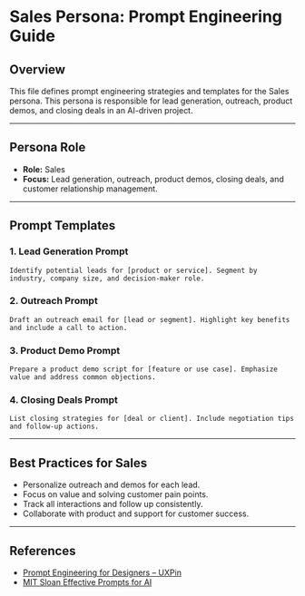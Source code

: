 # Sales Persona: Prompt Engineering Guide

## Overview
This file defines prompt engineering strategies and templates for the Sales persona. This persona is responsible for lead generation, outreach, product demos, and closing deals in an AI-driven project.

---

## Persona Role
- **Role:** Sales
- **Focus:** Lead generation, outreach, product demos, closing deals, and customer relationship management.

---

## Prompt Templates

### 1. Lead Generation Prompt
```
Identify potential leads for [product or service]. Segment by industry, company size, and decision-maker role.
```

### 2. Outreach Prompt
```
Draft an outreach email for [lead or segment]. Highlight key benefits and include a call to action.
```

### 3. Product Demo Prompt
```
Prepare a product demo script for [feature or use case]. Emphasize value and address common objections.
```

### 4. Closing Deals Prompt
```
List closing strategies for [deal or client]. Include negotiation tips and follow-up actions.
```

---

## Best Practices for Sales
- Personalize outreach and demos for each lead.
- Focus on value and solving customer pain points.
- Track all interactions and follow up consistently.
- Collaborate with product and support for customer success.

---

## References
- [Prompt Engineering for Designers – UXPin](https://www.uxpin.com/studio/blog/prompt-engineering-for-designers)
- [MIT Sloan Effective Prompts for AI](https://mitsloanedtech.mit.edu/ai/basics/effective-prompts) 